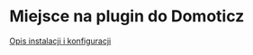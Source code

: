# Miejsce na plugin do Domoticz

[Opis instalacji i konfiguracji](https://github.com/uzi18/sterownik/wiki/Domoticz)
